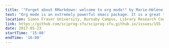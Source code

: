 ```yaml
---
title: '"Forget about RMarkdown: welcome to org mode!" by Marie-Hélène Burle'
text: "Org mode is an extremely powerful emacs package. It is a great tool for organizing ideas and drafting plans, writing text for export to latex, pdf, html and many other formats, writing text with embedded code for literate programming (much more powerful that RMarkdown), writing papers or your thesis, making beamer presentations."
location: Simon Fraser University, Burnaby Campus, Library Research Commons
link: https://github.com/sciprog-sfu/sciprog-sfu.github.io/issues/155
date: 2017-05-23
startTime: '15:00'
endTime: '16:00'
---
```

